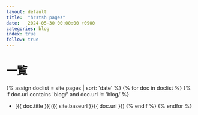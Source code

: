 ```yaml
---
layout: default
title:  "hrstsh pages"
date:   2024-05-30 00:00:00 +0900
categories: blog
index: true
follow: true
---
```


# 一覧

{% assign doclist = site.pages | sort: 'date'  %}
{% for doc in doclist %}
{% if doc.url contains 'blog/' and doc.url != 'blog/'%}
- [{{ doc.title }}]({{ site.baseurl }}{{ doc.url }})
{% endif %}
{% endfor %}